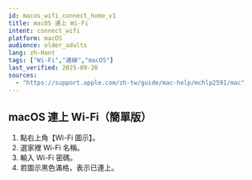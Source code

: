 ```yaml
---
id: macos_wifi_connect_home_v1
title: macOS 連上 Wi-Fi
intent: connect_wifi
platform: macOS
audience: older_adults
lang: zh-Hant
tags: ["Wi-Fi","連線","macOS"]
last_verified: 2025-09-20
sources:
  - "https://support.apple.com/zh-tw/guide/mac-help/mchlp2591/mac"
---
```


## macOS 連上 Wi-Fi（簡單版）

1. 點右上角【Wi-Fi 圖示】。  
2. 選家裡 Wi-Fi 名稱。  
3. 輸入 Wi-Fi 密碼。  
4. 若圖示黑色滿格，表示已連上。
